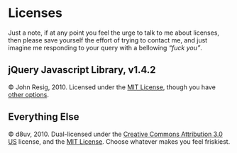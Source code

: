 Licenses
========
Just a note, if at any point you feel the urge to talk to me about licenses,
then please save yourself the effort of trying to contact me, and just imagine
me responding to your query with a bellowing *“fuck you”*.

jQuery Javascript Library, v1.4.2
--------------------------------- 
© John Resig, 2010. Licensed under the [MIT License], though you have [other
options](http://jquery.org/license).

Everything Else
---------------
© d8uv, 2010. Dual-licensed under the [Creative Commons Attribution 3.0
US](http://creativecommons.org/licenses/by/3.0/us/) license, and the [MIT
License]. Choose whatever makes you feel friskiest.

[MIT License]: http://www.opensource.org/licenses/mit-license.php
